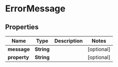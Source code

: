 # ErrorMessage

## Properties
Name | Type | Description | Notes
------------ | ------------- | ------------- | -------------
**message** | **String** |  |  [optional]
**property** | **String** |  |  [optional]
